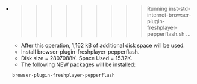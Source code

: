 * >>>>>>>>> Running inst-std-internet-browser-plugin-freshplayer-pepperflash.sh ...
  * After this operation, 1,162 kB of additional disk space will be used.
  * Install browser-plugin-freshplayer-pepperflash.
  * Disk size = 2807088K. Space Used = 1532K.
  * The following NEW packages will be installed:
  ```bash
  browser-plugin-freshplayer-pepperflash
  ```
